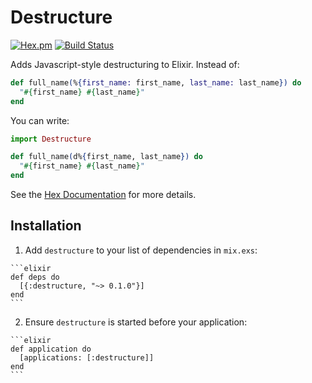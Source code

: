 # Destructure
[![Hex.pm](https://img.shields.io/hexpm/v/destructure.svg)](https://hex.pm/packages/destructure)
[![Build Status](https://travis-ci.org/danielberkompas/destructure.svg?branch=master)](https://travis-ci.org/danielberkompas/destructure)

Adds Javascript-style destructuring to Elixir. Instead of:

```elixir
def full_name(%{first_name: first_name, last_name: last_name}) do
  "#{first_name} #{last_name}"
end
```

You can write:

```elixir
import Destructure

def full_name(d%{first_name, last_name}) do
  "#{first_name} #{last_name}"
end
```

See the [Hex Documentation](https://hexdocs.pm/destructure) for more details.

## Installation

  1. Add `destructure` to your list of dependencies in `mix.exs`:

    ```elixir
    def deps do
      [{:destructure, "~> 0.1.0"}]
    end
    ```

  2. Ensure `destructure` is started before your application:

    ```elixir
    def application do
      [applications: [:destructure]]
    end
    ```
